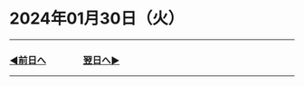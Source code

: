 # 2024年01月30日（火）

---

### [◀️前日へ](https://github.com/yuasys/chatty-journal/blob/main/2024/01/2024-01-29.md)&emsp;&emsp;&emsp;&emsp;[翌日へ▶️](https://github.com/yuasys/chatty-journal/blob/main/2024/01/2024-01-31.md)

---
